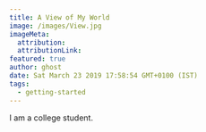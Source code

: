 ```yaml
---
title: A View of My World
image: /images/View.jpg
imageMeta:
  attribution:
  attributionLink:
featured: true
author: ghost
date: Sat March 23 2019 17:58:54 GMT+0100 (IST)
tags:
  - getting-started
---
```

I am a college student. 
